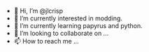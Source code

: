 - 👋 Hi, I’m @jlcrisp
- 👀 I’m currently interested in modding.
- 🌱 I’m currently learning papyrus and python.
- 💞️ I’m looking to collaborate on ...
- 📫 How to reach me ...

<!---
jlcrisp/jlcrisp is a ✨ special ✨ repository because its `README.md` (this file) appears on your GitHub profile.
You can click the Preview link to take a look at your changes.
--->

